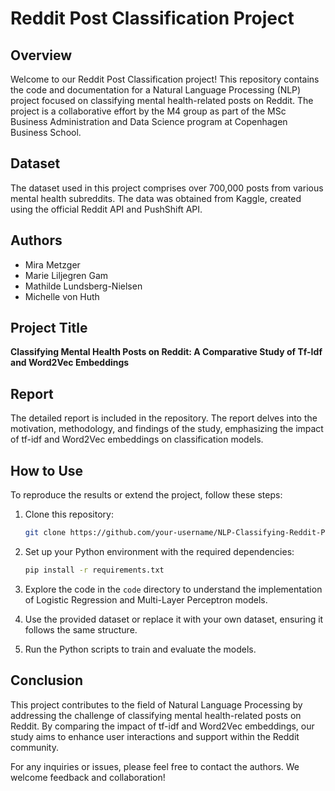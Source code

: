# Reddit Post Classification Project

## Overview

Welcome to our Reddit Post Classification project! This repository contains the code and documentation for a Natural Language Processing (NLP) project focused on classifying mental health-related posts on Reddit. The project is a collaborative effort by the M4 group as part of the MSc Business Administration and Data Science program at Copenhagen Business School.

## Dataset

The dataset used in this project comprises over 700,000 posts from various mental health subreddits. The data was obtained from Kaggle, created using the official Reddit API and PushShift API. 

## Authors

- Mira Metzger
- Marie Liljegren Gam 
- Mathilde Lundsberg-Nielsen 
- Michelle von Huth 

## Project Title

**Classifying Mental Health Posts on Reddit: A Comparative Study of Tf-Idf and Word2Vec Embeddings**

## Report

The detailed report is included in the repository. The report delves into the motivation, methodology, and findings of the study, emphasizing the impact of tf-idf and Word2Vec embeddings on classification models.


## How to Use

To reproduce the results or extend the project, follow these steps:

1. Clone this repository:

    ```bash
    git clone https://github.com/your-username/NLP-Classifying-Reddit-Posts.git
    ```

2. Set up your Python environment with the required dependencies:

    ```bash
    pip install -r requirements.txt
    ```

3. Explore the code in the `code` directory to understand the implementation of Logistic Regression and Multi-Layer Perceptron models.

4. Use the provided dataset or replace it with your own dataset, ensuring it follows the same structure.

5. Run the Python scripts to train and evaluate the models.

## Conclusion

This project contributes to the field of Natural Language Processing by addressing the challenge of classifying mental health-related posts on Reddit. By comparing the impact of tf-idf and Word2Vec embeddings, our study aims to enhance user interactions and support within the Reddit community.

For any inquiries or issues, please feel free to contact the authors. We welcome feedback and collaboration!
